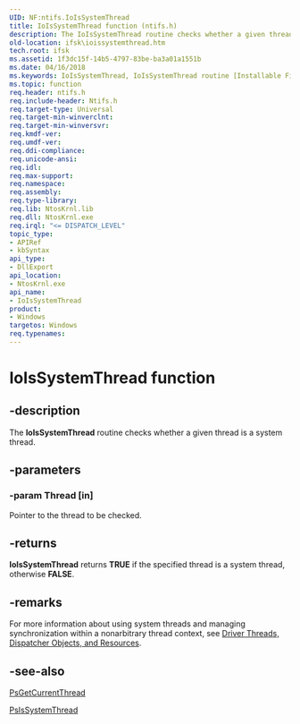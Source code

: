 ```yaml
---
UID: NF:ntifs.IoIsSystemThread
title: IoIsSystemThread function (ntifs.h)
description: The IoIsSystemThread routine checks whether a given thread is a system thread.
old-location: ifsk\ioissystemthread.htm
tech.root: ifsk
ms.assetid: 1f3dc15f-14b5-4797-83be-ba3a01a1551b
ms.date: 04/16/2018
ms.keywords: IoIsSystemThread, IoIsSystemThread routine [Installable File System Drivers], ifsk.ioissystemthread, ioref_3e14f3af-c985-43a4-bc57-927483597c79.xml, ntifs/IoIsSystemThread
ms.topic: function
req.header: ntifs.h
req.include-header: Ntifs.h
req.target-type: Universal
req.target-min-winverclnt: 
req.target-min-winversvr: 
req.kmdf-ver: 
req.umdf-ver: 
req.ddi-compliance: 
req.unicode-ansi: 
req.idl: 
req.max-support: 
req.namespace: 
req.assembly: 
req.type-library: 
req.lib: NtosKrnl.lib
req.dll: NtosKrnl.exe
req.irql: "<= DISPATCH_LEVEL"
topic_type:
- APIRef
- kbSyntax
api_type:
- DllExport
api_location:
- NtosKrnl.exe
api_name:
- IoIsSystemThread
product:
- Windows
targetos: Windows
req.typenames: 
---
```


# IoIsSystemThread function


## -description


The <b>IoIsSystemThread</b> routine checks whether a given thread is a system thread. 


## -parameters




### -param Thread [in]

Pointer to the thread to be checked. 


## -returns



<b>IoIsSystemThread</b> returns <b>TRUE</b> if the specified thread is a system thread, otherwise <b>FALSE</b>. 




## -remarks



For more information about using system threads and managing synchronization within a nonarbitrary thread context, see <a href="https://docs.microsoft.com/windows-hardware/drivers/ddi/content/index">Driver Threads, Dispatcher Objects, and Resources</a>. 




## -see-also




<a href="https://docs.microsoft.com/windows-hardware/drivers/ddi/content/ntddk/nf-ntddk-psgetcurrentthread">PsGetCurrentThread</a>



<a href="https://docs.microsoft.com/windows-hardware/drivers/ddi/content/ntifs/nf-ntifs-psissystemthread">PsIsSystemThread</a>
 

 

